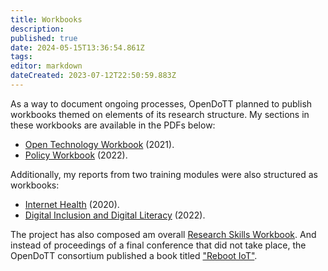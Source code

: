 ```yaml
---
title: Workbooks
description: 
published: true
date: 2024-05-15T13:36:54.861Z
tags: 
editor: markdown
dateCreated: 2023-07-12T22:50:59.883Z
---
```


As a way to document ongoing processes, OpenDoTT planned to publish workbooks themed on elements of its research structure. My sections in these workbooks are available in the PDFs below:

- [Open Technology Workbook](reports/2021-Open-Technology-Workbook.pdf) (2021).
- [Policy Workbook](reports/2022-Policy-Workbook.pdf) (2022).

Additionally, my reports from two training modules were also structured as workbooks:

- [Internet Health](/opendott/reports/2020-Internet-Health.pdf) (2020).
- [Digital Inclusion and Digital Literacy](/opendott/reports/2022-Digital-Inclusion-Literacy-Slides.pdf) (2022).

The project has also composed am overall [Research Skills Workbook](https://ec.europa.eu/research/participants/documents/downloadPublic?documentIds=080166e5f91b1035&appId=PPGMS). And instead of proceedings of a final conference that did not take place, the OpenDoTT consortium published a book titled ["Reboot IoT"](https://ec.europa.eu/research/participants/documents/downloadPublic?documentIds=080166e5fbfeffa7&appId=PPGMS).